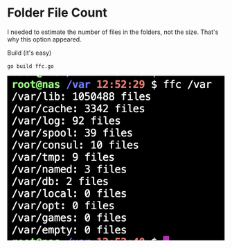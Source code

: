 # Folder File Count

I needed to estimate the number of files in the folders, not the size. That's why this option appeared.

Build (it's easy)
```sh
go build ffc.go
```

![folder file count](ffc.png)

